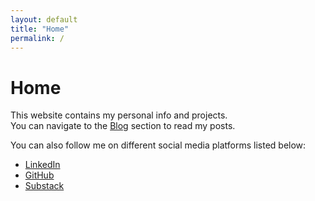 ```yaml
---
layout: default
title: "Home"
permalink: /
---
```


<!-- Font Awesome -->
<link rel="stylesheet" href="https://cdnjs.cloudflare.com/ajax/libs/font-awesome/6.4.0/css/all.min.css">

# Home

This website contains my personal info and projects.  
You can navigate to the [Blog](/blog/) section to read my posts.  

You can also follow me on different social media platforms listed below:  

<ul>
  <li><i class="fab fa-linkedin"></i> <a href="https://www.linkedin.com/in/eneskasoglu" target="_blank">LinkedIn</a></li>
  <li><i class="fab fa-github"></i> <a href="https://github.com/eneskasoglu" target="_blank">GitHub</a></li>
  <li><i class="fas fa-rss"></i> <a href="https://eneskasoglu.substack.com/" target="_blank">Substack</a></li>
</ul>
